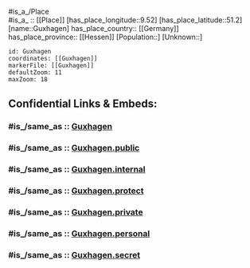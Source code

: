 ﻿---
confidential: public
isDeleted: false
location:
- 51.2
- 9.52
mapmarker: city
mapzoom:
- 7
- 12
SpocWebEntityId: 30650
tags:
- geo/City
type: City
---

#is_a_/Place  
#is_a_ :: [[Place]] 
[has_place_longitude::9.52] 
[has_place_latitude::51.2] 
[name::Guxhagen] 
has_place_country:: [[Germany]]  
has_place_province:: [[Hessen]] 
[Population::] 
[Unknown::] 


```leaflet
id: Guxhagen
coordinates: [[Guxhagen]] 
markerFile: [[Guxhagen]] 
defaultZoom: 11 
maxZoom: 18
```


## Confidential Links & Embeds: 

### #is_/same_as :: [Guxhagen](/_Standards/Earth/Continent/Europe/Europe~Central/Germany/Germany~West/Hessen/counties~Hessen/Schwalm-Eder-Kreis/cities~Schwalm-Eder/Guxhagen.md) 

### #is_/same_as :: [Guxhagen.public](/_public/Earth/Continent/Europe/Europe~Central/Germany/Germany~West/Hessen/counties~Hessen/Schwalm-Eder-Kreis/cities~Schwalm-Eder/Guxhagen.public.md) 

### #is_/same_as :: [Guxhagen.internal](/_internal/Earth/Continent/Europe/Europe~Central/Germany/Germany~West/Hessen/counties~Hessen/Schwalm-Eder-Kreis/cities~Schwalm-Eder/Guxhagen.internal.md) 

### #is_/same_as :: [Guxhagen.protect](/_protect/Earth/Continent/Europe/Europe~Central/Germany/Germany~West/Hessen/counties~Hessen/Schwalm-Eder-Kreis/cities~Schwalm-Eder/Guxhagen.protect.md) 

### #is_/same_as :: [Guxhagen.private](/_private/Earth/Continent/Europe/Europe~Central/Germany/Germany~West/Hessen/counties~Hessen/Schwalm-Eder-Kreis/cities~Schwalm-Eder/Guxhagen.private.md) 

### #is_/same_as :: [Guxhagen.personal](/_personal/Earth/Continent/Europe/Europe~Central/Germany/Germany~West/Hessen/counties~Hessen/Schwalm-Eder-Kreis/cities~Schwalm-Eder/Guxhagen.personal.md) 

### #is_/same_as :: [Guxhagen.secret](/_secret/Earth/Continent/Europe/Europe~Central/Germany/Germany~West/Hessen/counties~Hessen/Schwalm-Eder-Kreis/cities~Schwalm-Eder/Guxhagen.secret.md)

